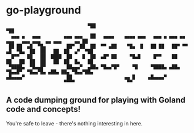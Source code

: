 # go-playground

```
                               ▀██                                                                  ▀██  
  ▄▄▄ ▄   ▄▄▄         ▄▄▄ ▄▄▄   ██   ▄▄▄▄    ▄▄▄▄ ▄▄▄   ▄▄▄ ▄ ▄▄▄ ▄▄    ▄▄▄   ▄▄▄ ▄▄▄  ▄▄ ▄▄▄     ▄▄ ██  
 ██ ██  ▄█  ▀█▄        ██▀  ██  ██  ▀▀ ▄██    ▀█▄  █   ██ ██   ██▀ ▀▀ ▄█  ▀█▄  ██  ██   ██  ██  ▄▀  ▀██  
  █▀▀   ██   ██  ████  ██    █  ██  ▄█▀ ██     ▀█▄█     █▀▀    ██     ██   ██  ██  ██   ██  ██  █▄   ██  
 ▀████▄  ▀█▄▄█▀        ██▄▄▄▀  ▄██▄ ▀█▄▄▀█▀     ▀█     ▀████▄ ▄██▄     ▀█▄▄█▀  ▀█▄▄▀█▄ ▄██▄ ██▄ ▀█▄▄▀██▄ 
▄█▄▄▄▄▀                ██                    ▄▄ █     ▄█▄▄▄▄▀                                            
                      ▀▀▀▀                    ▀▀                                                         
```

## A code dumping ground for playing with Goland code and concepts!

You're safe to leave - there's nothing interesting in here.